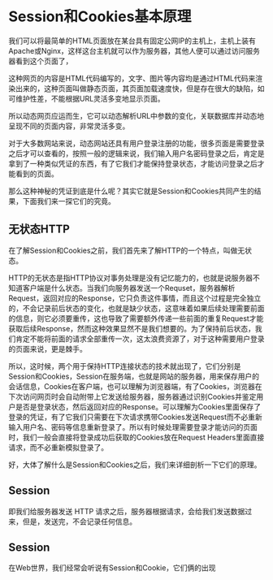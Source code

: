 # Session和Cookies基本原理

我们可以将最简单的HTML页面放在某台具有固定公网IP的主机上，主机上装有Apache或Nginx，这样这台主机就可以作为服务器，其他人便可以通过访问服务器看到这个页面了，

这种网页的内容是HTML代码编写的，文字、图片等内容均是通过HTML代码来渲染出来的，这种页面叫做静态页面，其页面加载速度快，但是存在很大的缺陷，如可维护性差，不能根据URL灵活多变地显示页面。

所以动态网页应运而生，它可以动态解析URL中参数的变化，关联数据库并动态地呈现不同的页面内容，非常灵活多变。

对于大多数网站来说，动态网站还具有用户登录注册的功能，很多页面是需要登录之后才可以查看的，按照一般的逻辑来说，我们输入用户名密码登录之后，肯定是拿到了一种类似凭证的东西，有了它我们才能保持登录状态，才能访问登录之后才能看到的页面。

那么这种神秘的凭证到底是什么呢？其实它就是Session和Cookies共同产生的结果，下面我们来一探它们的究竟。

## 无状态HTTP

在了解Session和Cookies之前，我们首先来了解HTTP的一个特点，叫做无状态。

HTTP的无状态是指HTTP协议对事务处理是没有记忆能力的，也就是说服务器不知道客户端是什么状态。当我们向服务器发送一个Requset，服务器解析Request，返回对应的Response，它只负责这件事情，而且这个过程是完全独立的，不会记录前后状态的变化，也就是缺少状态，这意味着如果后续处理需要前面的信息，则它必须要重传，这也导致了需要额外传递一些前面的重复Request才能获取后续Response，然而这种效果显然不是我们想要的。为了保持前后状态，我们肯定不能将前面的请求全部重传一次，这太浪费资源了，对于这种需要用户登录的页面来说，更是棘手。

所以，这时候，两个用于保持HTTP连接状态的技术就出现了，它们分别是Session和Cookies，Session在服务端，也就是网站的服务器，用来保存用户的会话信息，Cookies在客户端，也可以理解为浏览器端，有了Cookies，浏览器在下次访问网页时会自动附带上它发送给服务器，服务器通过识别Cookies并鉴定用户是否是登录状态，然后返回对应的Response。可以理解为Cookies里面保存了登录的凭证，有了它我们只需要在下次请求携带Cookies发送Request而不必重新输入用户名、密码等信息重新登录了。所以有时候处理需要登录才能访问的页面时，我们一般会直接将登录成功后获取的Cookies放在Request Headers里面直接请求，而不必重新模拟登录了。

好，大体了解什么是Session和Cookies之后，我们来详细剖析一下它们的原理。


## Session

即我们给服务器发送 HTTP 请求之后，服务器根据请求，会给我们发送数据过来，但是，发送完，不会记录任何信息。

## Session

在Web世界，我们经常会听说有Session和Cookie，它们俩的出现